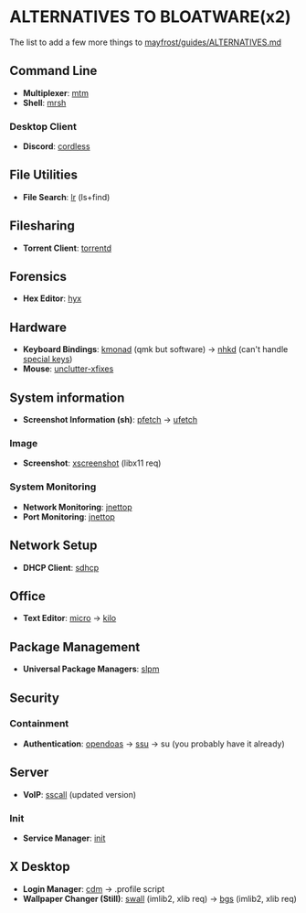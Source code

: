 # ALTERNATIVES TO BLOATWARE(x2)
The list to add a few more things to [mayfrost/guides/ALTERNATIVES.md](https://github.com/mayfrost/guides/blob/master/ALTERNATIVES.md)

## Command Line
* __Multiplexer__: [mtm](https://github.com/deadpixi/mtm)
* __Shell__: [mrsh](https://github.com/emersion/mrsh)

### Desktop Client
* __Discord__: [cordless](https://github.com/Bios-Marcel/cordless)

## File Utilities
* __File Search__: [lr](https://github.com/leahneukirchen/lr) (ls+find)

## Filesharing
* __Torrent Client__: [torrentd](https://git.2f30.org/torrentd/files.html)

## Forensics
* __Hex Editor__: [hyx](https://yx7.cc/code/)

## Hardware
* __Keyboard Bindings__: [kmonad](https://github.com/david-janssen/kmonad) (qmk but software) -> [nhkd](https://uninformativ.de/git/nhkd) (can't handle [special keys](https://github.com/baskerville/sxhkd/blob/master/src/parse.c))
* __Mouse__: [unclutter-xfixes](https://github.com/Airblader/unclutter-xfixes)

## System information
* __Screenshot Information (sh)__: [pfetch](https://github.com/dylanaraps/pfetch) -> [ufetch](https://gitlab.com/jschx/ufetch)

### Image
* __Screenshot__: [xscreenshot](https://git.2f30.org/xscreenshot/files.html) (libx11 req)

### System Monitoring
* __Network Monitoring__: [jnettop](https://packages.debian.org/sid/net/jnettop)
* __Port Monitoring__: [jnettop](https://packages.debian.org/sid/net/jnettop)


## Network Setup
* __DHCP Client__: [sdhcp](https://git.2f30.org/sdhcp/files.html)

## Office
* __Text Editor__: [micro](https://github.com/zyedidia/micro) -> [kilo](https://github.com/antirez/kilo)

## Package Management
* __Universal Package Managers__: [slpm](https://github.com/radare/slpm)

## Security
### Containment
* __Authentication__: [opendoas](https://github.com/Duncaen/OpenDoas) -> [ssu](https://github.com/illiliti/ssu) -> su (you probably have it already)

## Server
* __VoIP__: [sscall](https://git.2f30.org/sscall/files.html) (updated version)

### Init
* __Service Manager__: [init](https://github.com/kisslinux/init)

## X Desktop
* __Login Manager__: [cdm](https://github.com/evertiro/cdm) -> .profile script
* __Wallpaper Changer (Still)__: [swall](https://uninformativ.de/git/swall) (imlib2, xlib req) -> [bgs](http://github.com/Gottox/bgs) (imlib2, xlib req)

